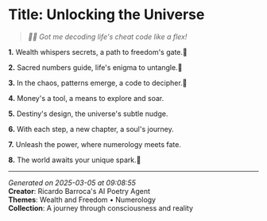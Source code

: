 # Title: Unlocking the Universe

> *🤑🔑 Got me decoding life's cheat code like a flex!*

**1.** Wealth whispers secrets, a path to freedom's gate.🌌


**2.** Sacred numbers guide, life's enigma to untangle.🔑


**3.** In the chaos, patterns emerge, a code to decipher.💫


**4.** Money's a tool, a means to explore and soar.


**5.** Destiny's design, the universe's subtle nudge.


**6.** With each step, a new chapter, a soul's journey.


**7.** Unleash the power, where numerology meets fate.


**8.** The world awaits your unique spark.🎇



---

*Generated on 2025-03-05 at 09:08:55*  
**Creator**: Ricardo Barroca's AI Poetry Agent  
**Themes**: Wealth and Freedom • Numerology  
**Collection**: A journey through consciousness and reality
